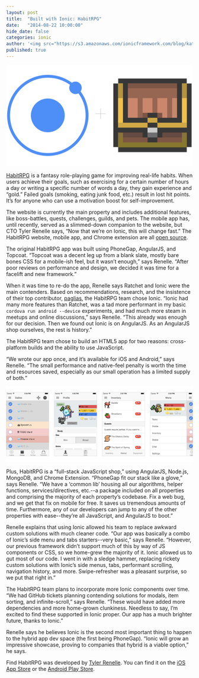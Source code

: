 ```yaml
---
layout: post
title:  "Built with Ionic: HabitRPG"
date:   "2014-08-22 10:00:00"
hide_date: false
categories: ionic
author: '<img src="https://s3.amazonaws.com/ionicframework.com/blog/katie-md.jpg" class="author-icon">Katie'
published: true
---
```


<img class="showcase-image" src="/img/blog/habitrpg-header.png">

[HabitRPG](https://habitrpg.com/static/front) is a fantasy role-playing game for improving real-life habits. When users achieve their goals, such as exercising for a certain number of hours a day or writing a specific number of words a day, they gain experience and “gold.” Failed goals (smoking, eating junk food, etc.) result in lost hit points. It’s for anyone who can use a motivation boost for self-improvement.

The website is currently the main property and includes additional features, like boss-battles, quests, challenges, guilds, and pets. The mobile app has, until recently, served as a slimmed-down companion to the website, but CTO Tyler Renelle says, “Now that we’re on Ionic, this will change fast.” The HabitRPG website, mobile app, and Chrome extension are all [open source](https://github.com/habitrpg/).

The original HabitRPG app was built using PhoneGap, AngularJS, and Topcoat. “Topcoat was a decent leg up from a blank slate, mostly bare bones CSS for a mobile-ish feel, but it wasn’t enough,” says Renelle. “After poor reviews on performance and design, we decided it was time for a facelift and new framework.”

<!-- more -->

When it was time to re-do the app, Renelle says Ratchet and Ionic were the main contenders. Based on recommendations, research, and the insistence of their top contributor, [paglias](https://github.com/paglias), the HabitRPG team chose Ionic. “Ionic had many more features than Ratchet, was a tad more performant in my basic `cordova run android --device` experiments, and had much more steam in meetups and online discussions,” says Renelle. “This already was enough for our decision. Then we found out Ionic is on AngularJS. As an AngularJS shop ourselves, the rest is history.”

The HabitRPG team chose to build an HTML5 app for two reasons: cross-platform builds and the ability to use JavaScript.

“We wrote our app once, and it’s available for iOS and Android,” says Renelle. “The small performance and native-feel penalty is worth the time and resources saved, especially as our small operation has a limited supply of both.”

<a href="http://ionicframework.com/img/blog/habitrpg-app-preview.png"><img class="body-image" src="/img/blog/habitrpg-app-preview.png"></a>

Plus, HabitRPG is a “full-stack JavaScript shop,” using AngularJS, Node.js, MongoDB, and Chrome Extension. “PhoneGap fit our stack like a glove,” says Renelle. “We have a ‘common lib’ housing all our algorithms, helper functions, services/directives, etc.--a package included on all properties and comprising the majority of each property’s codebase. Fix a web bug, and we get that fix on mobile for free. It saves us tremendous amounts of time. Furthermore, any of our developers can jump to any of the other properties with ease--they’re all JavaScript, and AngularJS to boot.”

Renelle explains that using Ionic allowed his team to replace awkward custom solutions with much cleaner code. “Our app was basically a combo of Ionic’s side menu and tabs starters--very basic,” says Renelle. “However, our previous framework didn’t support much of this by way of JS components or CSS, so we home-grew the majority of it. Ionic allowed us to gut most of our code. I went in with a sledge hammer, replacing rickety custom solutions with Ionic’s side menus, tabs, performant scrolling, navigation history, and more. Swipe-refresher was a pleasant surprise, so we put that right in.” 

The HabitRPG team plans to incorporate more Ionic components over time. “We had GitHub tickets planning contending solutions for modals, item sorting, and infinite-scroll,” says Renelle. “These would have added more dependencies and more home-grown clunkiness. Needless to say, I’m excited to find these supported in Ionic proper. Our app has a much brighter future, thanks to Ionic.”

Renelle says he believes Ionic is the second most important thing to happen to the hybrid app dev space (the first being PhoneGap). “Ionic will grow an impressive showcase, proving to companies that hybrid is a viable option,” he says.

Find HabitRPG was developed by [Tyler Renelle](http://about.me/lefnire). You can find it on the [iOS App Store](https://itunes.apple.com/us/app/habitrpg/id689569235?mt=8) or the [Android Play Store](https://play.google.com/store/apps/details?id=com.ocdevel.habitrpg).
